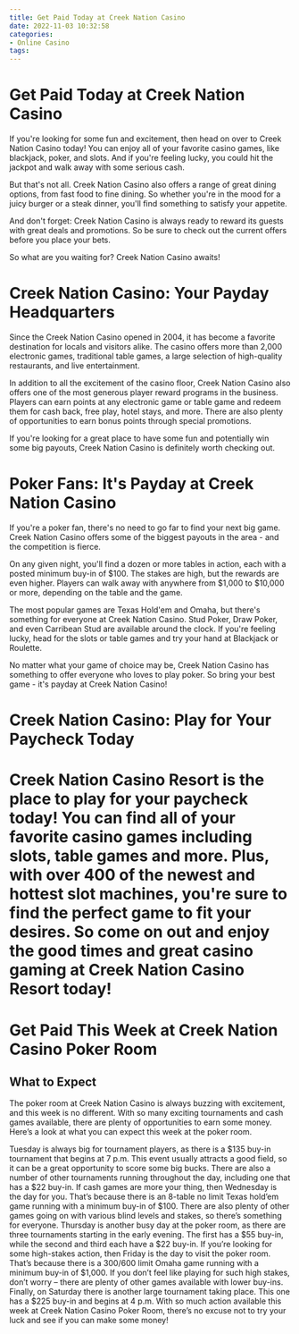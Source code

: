 ```yaml
---
title: Get Paid Today at Creek Nation Casino
date: 2022-11-03 10:32:58
categories:
- Online Casino
tags:
---
```



#  Get Paid Today at Creek Nation Casino

If you're looking for some fun and excitement, then head on over to Creek Nation Casino today! You can enjoy all of your favorite casino games, like blackjack, poker, and slots. And if you're feeling lucky, you could hit the jackpot and walk away with some serious cash.

But that's not all. Creek Nation Casino also offers a range of great dining options, from fast food to fine dining. So whether you're in the mood for a juicy burger or a steak dinner, you'll find something to satisfy your appetite.

And don't forget: Creek Nation Casino is always ready to reward its guests with great deals and promotions. So be sure to check out the current offers before you place your bets.

So what are you waiting for? Creek Nation Casino awaits!

#  Creek Nation Casino: Your Payday Headquarters

Since the Creek Nation Casino opened in 2004, it has become a favorite destination for locals and visitors alike. The casino offers more than 2,000 electronic games, traditional table games, a large selection of high-quality restaurants, and live entertainment.

In addition to all the excitement of the casino floor, Creek Nation Casino also offers one of the most generous player reward programs in the business. Players can earn points at any electronic game or table game and redeem them for cash back, free play, hotel stays, and more. There are also plenty of opportunities to earn bonus points through special promotions.

If you're looking for a great place to have some fun and potentially win some big payouts, Creek Nation Casino is definitely worth checking out.

#  Poker Fans: It's Payday at Creek Nation Casino

If you're a poker fan, there's no need to go far to find your next big game. Creek Nation Casino offers some of the biggest payouts in the area - and the competition is fierce.

On any given night, you'll find a dozen or more tables in action, each with a posted minimum buy-in of $100. The stakes are high, but the rewards are even higher. Players can walk away with anywhere from $1,000 to $10,000 or more, depending on the table and the game.

The most popular games are Texas Hold'em and Omaha, but there's something for everyone at Creek Nation Casino. Stud Poker, Draw Poker, and even Carribean Stud are available around the clock. If you're feeling lucky, head for the slots or table games and try your hand at Blackjack or Roulette.

No matter what your game of choice may be, Creek Nation Casino has something to offer everyone who loves to play poker. So bring your best game - it's payday at Creek Nation Casino!

#  Creek Nation Casino: Play for Your Paycheck Today

# Creek Nation Casino Resort is the place to play for your paycheck today! You can find all of your favorite casino games including slots, table games and more. Plus, with over 400 of the newest and hottest slot machines, you're sure to find the perfect game to fit your desires. So come on out and enjoy the good times and great casino gaming at Creek Nation Casino Resort today!

#  Get Paid This Week at Creek Nation Casino Poker Room

## What to Expect

The poker room at Creek Nation Casino is always buzzing with excitement, and this week is no different. With so many exciting tournaments and cash games available, there are plenty of opportunities to earn some money. Here’s a look at what you can expect this week at the poker room.

Tuesday is always big for tournament players, as there is a $135 buy-in tournament that begins at 7 p.m. This event usually attracts a good field, so it can be a great opportunity to score some big bucks. There are also a number of other tournaments running throughout the day, including one that has a $22 buy-in. If cash games are more your thing, then Wednesday is the day for you. That’s because there is an 8-table no limit Texas hold’em game running with a minimum buy-in of $100. There are also plenty of other games going on with various blind levels and stakes, so there’s something for everyone. Thursday is another busy day at the poker room, as there are three tournaments starting in the early evening. The first has a $55 buy-in, while the second and third each have a $22 buy-in. If you’re looking for some high-stakes action, then Friday is the day to visit the poker room. That’s because there is a $300/$600 limit Omaha game running with a minimum buy-in of $1,000. If you don’t feel like playing for such high stakes, don’t worry – there are plenty of other games available with lower buy-ins. Finally, on Saturday there is another large tournament taking place. This one has a $225 buy-in and begins at 4 p.m. With so much action available this week at Creek Nation Casino Poker Room, there’s no excuse not to try your luck and see if you can make some money!